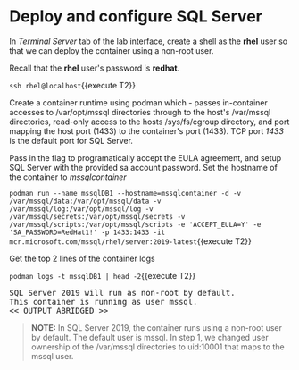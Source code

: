 # Deploy and configure SQL Server

In *Terminal Server* tab of the lab interface, create a shell as the __rhel__ user so that we can deploy the container using
a non-root user.

Recall that the __rhel__ user's password is __redhat__.

`ssh rhel@localhost`{{execute T2}}

Create a container runtime using podman which - passes in-container accesses to /var/opt/mssql directories through to 
the host's /var/mssql directories, read-only access to the hosts /sys/fs/cgroup directory, and port mapping the host port (1433) to the container's port (1433). TCP port *1433* is the default port for SQL Server.

Pass in the flag to programatically accept the EULA agreement, and setup SQL Server with the provided sa account password. Set the hostname of 
the container to *mssqlcontainer*

`podman run --name mssqlDB1 --hostname=mssqlcontainer -d -v /var/mssql/data:/var/opt/mssql/data -v /var/mssql/log:/var/opt/mssql/log -v /var/mssql/secrets:/var/opt/mssql/secrets -v /var/mssql/scripts:/var/opt/mssql/scripts -e 'ACCEPT_EULA=Y' -e 'SA_PASSWORD=RedHat1!' -p 1433:1433 -it mcr.microsoft.com/mssql/rhel/server:2019-latest`{{execute T2}}

Get the top 2 lines of the container logs 

`podman logs -t mssqlDB1 | head -2`{{execute T2}}

<pre class="file">
SQL Server 2019 will run as non-root by default.
This container is running as user mssql.
<< OUTPUT ABRIDGED >>
</pre>

> **NOTE:** In SQL Server 2019, the container runs using a non-root user by default. The default user is mssql. In step 1, we changed user ownership of the /var/mssql directories to uid:10001 that maps to the mssql user.
